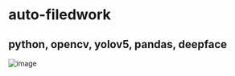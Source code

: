 # auto-filedwork
## python, opencv, yolov5, pandas, deepface
![image](https://github.com/tae9898/auto-filedwork/assets/113410967/c3006ba3-cd5a-435d-945b-5c880cb3e222)
